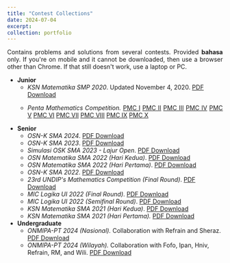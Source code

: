 ```yaml
---
title: "Contest Collections"
date: 2024-07-04
excerpt: 
collection: portfolio
---
```


<p align="justify">Contains problems and solutions from several contests. Provided <b>bahasa</b> only. If you're on mobile and it cannot be downloaded, then use a browser other than Chrome. If that still doesn't work, use a laptop or PC.</p>

* <b>Junior</b>
    * <i>KSN Matematika SMP 2020</i>. Updated November 4, 2020. <a href='http://wildan-wicaksono.github.io/files/Kompetisi Sains Nasional 2020 - SMP MTs.pdf' target="_blank">PDF Download</a>
    * <p align="justify"> <i>Penta Mathematics Competition.</i> <a href='http://wildan-wicaksono.github.io/files/PMC I.pdf'>PMC I</a> <a href='http://wildan-wicaksono.github.io/files/PMC II.pdf' target="_blank">PMC II</a> <a href='http://wildan-wicaksono.github.io/files/PMC III.pdf' target="_blank">PMC III</a> <a href='http://wildan-wicaksono.github.io/files/PMC IV.pdf' target="_blank">PMC IV</a> <a href='http://wildan-wicaksono.github.io/files/PMC V.pdf' target="_blank">PMC V</a> <a href='http://wildan-wicaksono.github.io/files/PMC VI.pdf' target="_blank">PMC VI</a> <a href='http://wildan-wicaksono.github.io/files/PMC VII.pdf' target="_blank">PMC VII</a> <a href='http://wildan-wicaksono.github.io/files/PMC VIII.pdf' target="_blank">PMC VIII</a> <a href='http://wildan-wicaksono.github.io/files/PMC IX.pdf' target="_blank">PMC IX</a> <a href='http://wildan-wicaksono.github.io/files/PMC X.pdf' target="_blank">PMC X</a> </p>
* <b>Senior</b>
    * <i>OSN-K SMA 2024</i>. <a href='http://wildan-wicaksono.github.io/files/OSK SMA 2024.pdf' target="_blank">PDF Download</a>
    * <i>OSN-K SMA 2023</i>. <a href='http://wildan-wicaksono.github.io/files/OSK SMA 2023.pdf' target="_blank">PDF Download</a>
    * <i>Simulasi OSK SMA 2023 - Lajur Open</i>. <a href='http://wildan-wicaksono.github.io/files/Soal dan Solusi Simulasi OSK SMA 2023 - Lajur Open 2023.pdf' target="_blank">PDF Download</a>
    * <i>OSN Matematika SMA 2022 (Hari Kedua)</i>. <a href='http://wildan-wicaksono.github.io/files/Soal dan Solusi OSN SMA 2022 Hari Kedua.pdf' target="_blank">PDF Download</a>
    * <i>OSN Matematika SMA 2022 (Hari Pertama)</i>. <a href='http://wildan-wicaksono.github.io/files/Soal dan Solusi OSN SMA 2022 Hari Pertama.pdf' target="_blank">PDF Download</a>
    * <i>OSN-K SMA 2022</i>. <a href='http://wildan-wicaksono.github.io/files/Soal dan Pembahasan OSK 2022.pdf' target="_blank">PDF Download</a>
    * <i>23rd UNDIP's Mathematics Competition (Final Round)</i>. <a href='http://wildan-wicaksono.github.io/files/Final Round_UNDIP 2022.pdf' target="_blank">PDF Download</a>
    * <i>MIC Logika UI 2022 (Final Round)</i>. <a href='http://wildan-wicaksono.github.io/files/MIC 2022_Final Round Logika UI.pdf' target="_blank">PDF Download</a>
    * <i>MIC Logika UI 2022 (Semifinal Round)</i>. <a href='http://wildan-wicaksono.github.io/files/MIC 2022_Semifinal Round Logika UI.pdf' target="_blank">PDF Download</a>
    * <i>KSN Matematika SMA 2021 (Hari Kedua)</i>. <a href='http://wildan-wicaksono.github.io/files/KSN 2021 Hari Kedua.pdf' target="_blank">PDF Download</a>
    * <i>KSN Matematika SMA 2021 (Hari Pertama).</i> <a href='http://wildan-wicaksono.github.io/files/KSN 2021 Hari Pertama.pdf' target="_blank">PDF Download</a>
* <b>Undergraduate</b>
    * <i>ONMIPA-PT 2024 (Nasional).</i> Collaboration with Refrain and Sheraz. <a href='http://wildan-wicaksono.github.io/files/Olympiad/ONMIPA_Nas2024.pdf' target="_blank">PDF Download</a>
    * <i>ONMIPA-PT 2024 (Wilayah).</i> Collaboration with Fofo, Ipan, Hniv, Refrain, RM, and Wili. <a href='http://wildan-wicaksono.github.io/files/Olympiad/ONMIPA_Wil2024.pdf' target="_blank">PDF Download</a>

